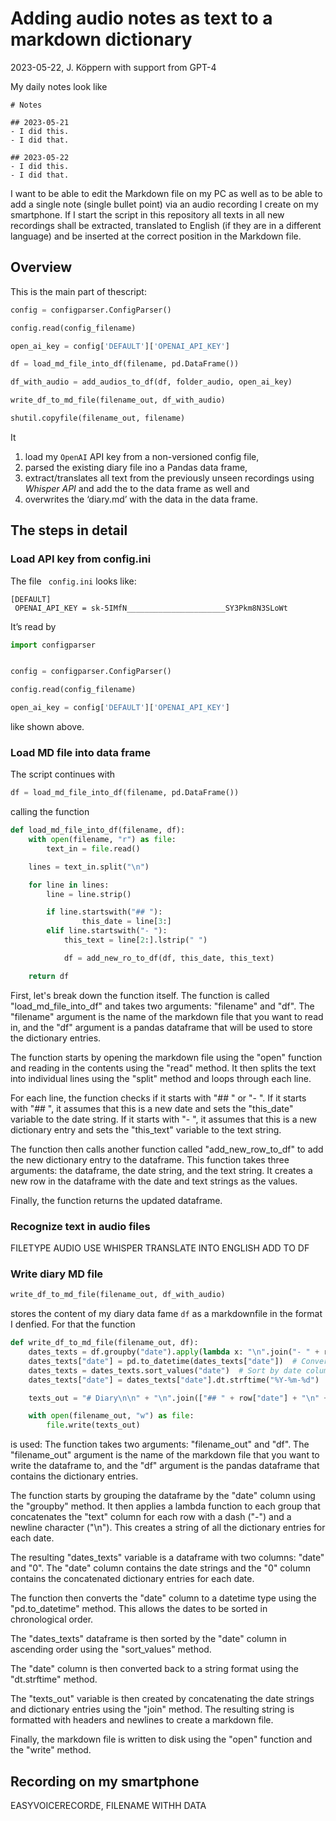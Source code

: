 # Adding audio notes as text to a markdown dictionary
2023-05-22, J. Köppern with support from GPT-4

My daily notes look like
```
# Notes

## 2023-05-21
- I did this.
- I did that.

## 2023-05-22
- I did this.
- I did that.
```
I want to be able to edit the Markdown file on my PC as well as to be able to add a single note (single bullet point) via an audio recording I create on my smartphone. If I start the script in this repository all texts in all new recordings shall be extracted, translated to English (if they are in a different language) and be inserted at the correct position in the Markdown file.

## Overview

This is the main part of thescript:
``` python
config = configparser.ConfigParser()

config.read(config_filename)

open_ai_key = config['DEFAULT']['OPENAI_API_KEY']

df = load_md_file_into_df(filename, pd.DataFrame())

df_with_audio = add_audios_to_df(df, folder_audio, open_ai_key)

write_df_to_md_file(filename_out, df_with_audio)

shutil.copyfile(filename_out, filename)
```
It 
1. load my `OpenAI` API key from a non-versioned config file, 
2. parsed the existing diary file ino a Pandas data frame, 
2. extract/translates all text from the previously unseen recordings using *Whisper API* and add the to the data frame as well and
4. overwrites the ‘diary.md’ with the data in the data frame.

## The steps in detail

### Load API key from config.ini

The file ` config.ini` looks like:
```
[DEFAULT]
 OPENAI_API_KEY = sk-5IMfN______________________SY3Pkm8N3SLoWt
```
It’s read by
``` python
import configparser


config = configparser.ConfigParser()

config.read(config_filename)

open_ai_key = config['DEFAULT']['OPENAI_API_KEY']

```
like shown above.

### Load MD file into data frame

The script continues with
``` python
df = load_md_file_into_df(filename, pd.DataFrame())
```
calling the function
``` python
def load_md_file_into_df(filename, df):
    with open(filename, "r") as file:
        text_in = file.read()

    lines = text_in.split("\n")

    for line in lines:
        line = line.strip()

        if line.startswith("## "):
                this_date = line[3:]
        elif line.startswith("- "):
            this_text = line[2:].lstrip(" ")

            df = add_new_ro_to_df(df, this_date, this_text)

    return df

```

First, let's break down the function itself. The function is called "load_md_file_into_df" and takes two arguments: "filename" and "df". The "filename" argument is the name of the markdown file that you want to read in, and the "df" argument is a pandas dataframe that will be used to store the dictionary entries.

The function starts by opening the markdown file using the "open" function and reading in the contents using the "read" method. It then splits the text into individual lines using the "split" method and loops through each line.

For each line, the function checks if it starts with "## " or "- ". If it starts with "## ", it assumes that this is a new date and sets the "this_date" variable to the date string. If it starts with "- ", it assumes that this is a new dictionary entry and sets the "this_text" variable to the text string.

The function then calls another function called "add_new_row_to_df" to add the new dictionary entry to the dataframe. This function takes three arguments: the dataframe, the date string, and the text string. It creates a new row in the dataframe with the date and text strings as the values.

Finally, the function returns the updated dataframe.


### Recognize text in audio files

FILETYPE AUDIO
USE WHISPER
TRANSLATE INTO ENGLISH
ADD TO DF


### Write diary MD file

``` python
write_df_to_md_file(filename_out, df_with_audio)
```
stores the content of my diary data fame `df` as a markdownfile in the format I denfied. For that the function
``` python
def write_df_to_md_file(filename_out, df):
    dates_texts = df.groupby("date").apply(lambda x: "\n".join("- " + row["text"] for _, row in x.iterrows()) + "\n").reset_index()
    dates_texts["date"] = pd.to_datetime(dates_texts["date"])  # Convert date column to datetime type
    dates_texts = dates_texts.sort_values("date")  # Sort by date column in ascending order
    dates_texts["date"] = dates_texts["date"].dt.strftime("%Y-%m-%d")  # Convert date column back to string format

    texts_out = "# Diary\n\n" + "\n".join(["## " + row["date"] + "\n" + row[0] for _, row in dates_texts.iterrows()])

    with open(filename_out, "w") as file:
        file.write(texts_out)
```
is used: The function takes two arguments: "filename_out" and "df". The "filename_out" argument is the name of the markdown file that you want to write the dataframe to, and the "df" argument is the pandas dataframe that contains the dictionary entries.

The function starts by grouping the dataframe by the "date" column using the "groupby" method. It then applies a lambda function to each group that concatenates the "text" column for each row with a dash ("-") and a newline character ("\n"). This creates a string of all the dictionary entries for each date.

The resulting "dates_texts" variable is a dataframe with two columns: "date" and "0". The "date" column contains the date strings and the "0" column contains the concatenated dictionary entries for each date.

The function then converts the "date" column to a datetime type using the "pd.to_datetime" method. This allows the dates to be sorted in chronological order.

The "dates_texts" dataframe is then sorted by the "date" column in ascending order using the "sort_values" method.

The "date" column is then converted back to a string format using the "dt.strftime" method.

The "texts_out" variable is then created by concatenating the date strings and dictionary entries using the "join" method. The resulting string is formatted with headers and newlines to create a markdown file.

Finally, the markdown file is written to disk using the "open" function and the "write" method.


## Recording on my smartphone

EASYVOICERECORDE, FILENAME WITHH DATA

